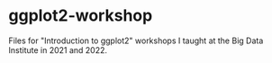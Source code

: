 # ggplot2-workshop

Files for "Introduction to ggplot2" workshops I taught at the Big Data Institute in 2021 and 2022. 
